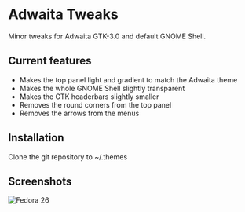 # Adwaita Tweaks
Minor tweaks for Adwaita GTK-3.0 and default GNOME Shell. 

## Current features
- Makes the top panel light and gradient to match the Adwaita theme
- Makes the whole GNOME Shell slightly transparent
- Makes the GTK headerbars slightly smaller
- Removes the round corners from the top panel
- Removes the arrows from the menus

## Installation
Clone the git repository to ~/.themes

## Screenshots
![Fedora 26](http://i.imgur.com/TgxyfzL.jpg)
